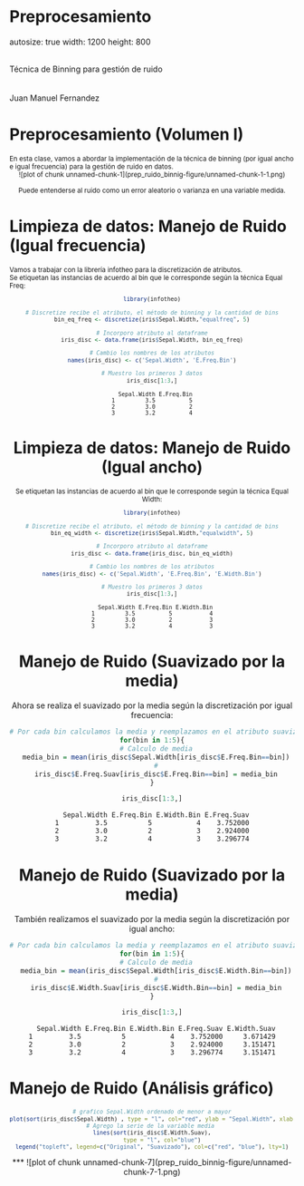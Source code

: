 
Preprocesamiento
========================================================
autosize: true
width: 1200
height: 800

<br />
Técnica de Binning para gestión de ruido
<br />
<br />
<br />
Juan Manuel Fernandez

Preprocesamiento (Volumen I)
========================================================
<small>
En esta clase, vamos a abordar la implementación de la técnica de binning (por igual ancho e igual frecuencia) para la gestión de ruido en datos.
<center>
![plot of chunk unnamed-chunk-1](prep_ruido_binnig-figure/unnamed-chunk-1-1.png)

Puede entenderse al ruido como un error aleatorio o varianza en una variable medida.
</small>
</center>

Limpieza de datos: Manejo de Ruido (Igual frecuencia)
========================================================
<small>
Vamos a trabajar con la librería infotheo para la discretización de atributos. <br />
Se etiquetan las instancias de acuerdo al bin que le corresponde según la técnica Equal Freq:
<center>

```r
library(infotheo)

# Discretize recibe el atributo, el método de binning y la cantidad de bins
bin_eq_freq <- discretize(iris$Sepal.Width,"equalfreq", 5)

# Incorporo atributo al dataframe
iris_disc <- data.frame(iris$Sepal.Width, bin_eq_freq)

# Cambio los nombres de los atributos
names(iris_disc) <- c('Sepal.Width', 'E.Freq.Bin')

# Muestro los primeros 3 datos
iris_disc[1:3,]
```

```
  Sepal.Width E.Freq.Bin
1         3.5          5
2         3.0          2
3         3.2          4
```
</small>

Limpieza de datos: Manejo de Ruido (Igual ancho)
========================================================
<small>
Se etiquetan las instancias de acuerdo al bin que le corresponde según la técnica Equal Width:
<center>

```r
library(infotheo)

# Discretize recibe el atributo, el método de binning y la cantidad de bins
bin_eq_width <- discretize(iris$Sepal.Width,"equalwidth", 5)

# Incorporo atributo al dataframe
iris_disc <- data.frame(iris_disc, bin_eq_width)

# Cambio los nombres de los atributos
names(iris_disc) <- c('Sepal.Width', 'E.Freq.Bin', 'E.Width.Bin')

# Muestro los primeros 3 datos
iris_disc[1:3,]
```

```
  Sepal.Width E.Freq.Bin E.Width.Bin
1         3.5          5           4
2         3.0          2           3
3         3.2          4           3
```
</small>

Manejo de Ruido (Suavizado por la media)
========================================================
Ahora se realiza el suavizado por la media según la discretización por igual frecuencia:

```r
# Por cada bin calculamos la media y reemplazamos en el atributo suavizado
for(bin in 1:5){
  # Calculo de media
  media_bin = mean(iris_disc$Sepal.Width[iris_disc$E.Freq.Bin==bin])
  #
  iris_disc$E.Freq.Suav[iris_disc$E.Freq.Bin==bin] = media_bin
}

iris_disc[1:3,]
```

```
  Sepal.Width E.Freq.Bin E.Width.Bin E.Freq.Suav
1         3.5          5           4    3.752000
2         3.0          2           3    2.924000
3         3.2          4           3    3.296774
```
</center>

Manejo de Ruido (Suavizado por la media)
========================================================
También realizamos el suavizado por la media según la discretización por igual ancho:

```r
# Por cada bin calculamos la media y reemplazamos en el atributo suavizado
for(bin in 1:5){
  # Calculo de media
  media_bin = mean(iris_disc$Sepal.Width[iris_disc$E.Width.Bin==bin])
  #
  iris_disc$E.Width.Suav[iris_disc$E.Width.Bin==bin] = media_bin
}

iris_disc[1:3,]
```

```
  Sepal.Width E.Freq.Bin E.Width.Bin E.Freq.Suav E.Width.Suav
1         3.5          5           4    3.752000     3.671429
2         3.0          2           3    2.924000     3.151471
3         3.2          4           3    3.296774     3.151471
```
</center>

Manejo de Ruido (Análisis gráfico)
========================================================
<center>
<small>

```r
# grafico Sepal.Width ordenado de menor a mayor
plot(sort(iris_disc$Sepal.Width) , type = "l", col="red", ylab = "Sepal.Width", xlab = "Observaciones", main = "Dato original vs suavizado")
# Agrego la serie de la variable media 
lines(sort(iris_disc$E.Width.Suav),
      type = "l", col="blue")
legend("topleft", legend=c("Original", "Suavizado"), col=c("red", "blue"), lty=1)
```
</small>
***
![plot of chunk unnamed-chunk-7](prep_ruido_binnig-figure/unnamed-chunk-7-1.png)
</center>
